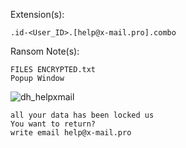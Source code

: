 Extension(s): 
```
.id-<User_ID>.[help@x-mail.pro].combo
```
Ransom Note(s): 
```
FILES ENCRYPTED.txt
Popup Window
```
![dh_helpxmail](https://github.com/user-attachments/assets/6d031b6b-8a00-4c98-98ab-74df5ad96497)
```
all your data has been locked us
You want to return?
write email help@x-mail.pro
```
